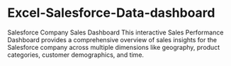 # Excel-Salesforce-Data-dashboard
Salesforce Company Sales Dashboard  This interactive Sales Performance Dashboard provides a comprehensive overview of sales insights for the Salesforce company across multiple dimensions like geography, product categories, customer demographics, and time.

